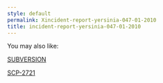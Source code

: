 ```yaml
---
style: default
permalink: Xincident-report-yersinia-047-01-2010
title: incident-report-yersinia-047-01-2010
---
```

You may also like:

[SUBVERSION](http://scp-wiki.net/subversion-hub)

[SCP-2721](http://scp-wiki.net/scp-2721)
